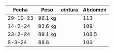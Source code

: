 | Fecha    | Peso    | cintura | Abdomen |
| -------- | ------- | ------- | ------- |
| 29-10-23 | 96.1 kg |         | 113     |
| 14-2-24  | 92.6 kg |         | 109     |
| 23-2-24  | 89.1 kg |         | 106.5   |
| 8-3-24   | 88.8    |         | 106     |
